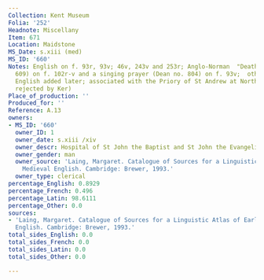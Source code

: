 ```yaml
---
Collection: Kent Museum
Folia: '252'
Headnote: Miscellany
Item: 671
Location: Maidstone
MS_Date: s.xiii (med)
MS_ID: '660'
Notes: English on f. 93r, 93v; 46v, 243v and 253r; Anglo-Norman  "Death" (Dean no.
  609) on f. 102r-v and a singing prayer (Dean no. 804) on f. 93v;  other scraps of
  English added later; associated with the Priory of St Andrew at Northampton (but
  rejected by Ker)
Place_of_production: ''
Produced_for: ''
Reference: A.13
owners:
- MS_ID: '660'
  owner_ID: 1
  owner_date: s.xiii /xiv
  owner_descr: Hospital of St John the Baptist and St John the Evangelist, Northampton
  owner_gender: man
  owner_source: 'Laing, Margaret. Catalogue of Sources for a Linguistic Atlas of Early
    Medieval English. Cambridge: Brewer, 1993.'
  owner_type: clerical
percentage_English: 0.8929
percentage_French: 0.496
percentage_Latin: 98.6111
percentage_Other: 0.0
sources:
- 'Laing, Margaret. Catalogue of Sources for a Linguistic Atlas of Early Medieval
  English. Cambridge: Brewer, 1993.'
total_sides_English: 0.0
total_sides_French: 0.0
total_sides_Latin: 0.0
total_sides_Other: 0.0

---
```

